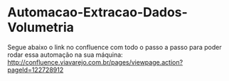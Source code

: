 # Automacao-Extracao-Dados-Volumetria
Segue abaixo o link no confluence com todo o passo a passo para poder rodar essa automação na sua máquina:
http://confluence.viavarejo.com.br/pages/viewpage.action?pageId=122728912
